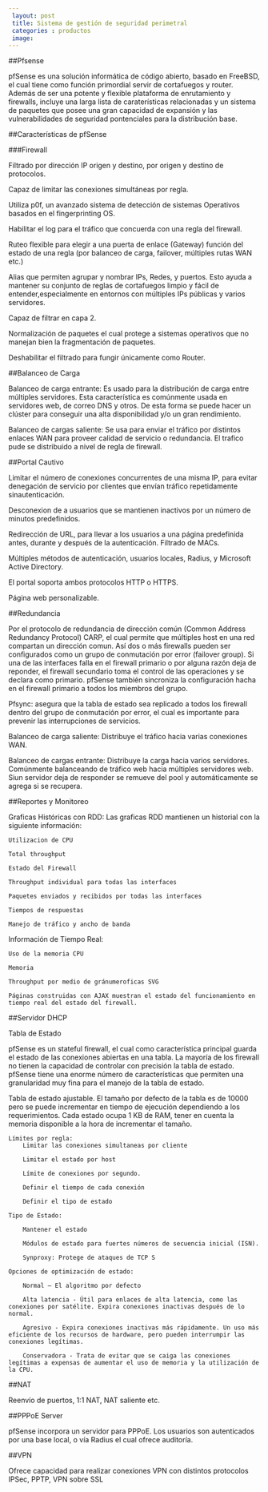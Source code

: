 ```yaml
---
 layout: post
 title: Sistema de gestión de seguridad perimetral
 categories : productos
 image:
---
```


##Pfsense

pfSense es una solución informática de código abierto, basado en FreeBSD, el cual tiene como función primordial servir de cortafuegos y router. Además de ser una potente y flexible plataforma de enrutamiento y firewalls, incluye una larga lista de caraterísticas relacionadas y un sistema de paquetes que posee una gran capacidad de expansión y las vulnerabilidades de seguridad pontenciales para la distribución base.

##Características de pfSense

###Firewall

Filtrado por dirección IP origen y destino, por origen y destino de protocolos.

Capaz de limitar las conexiones simultáneas por regla.

Utiliza p0f, un avanzado sistema de detección de sistemas Operativos basados en el fingerprinting OS.

Habilitar el log para el tráfico que concuerda con una regla del firewall.

Ruteo flexible para elegir a una puerta de enlace (Gateway) función del estado de una regla (por balanceo de carga, failover, múltiples rutas WAN etc.)

Alias que permiten agrupar y nombrar IPs, Redes, y puertos. Esto ayuda a mantener su conjunto de reglas de cortafuegos limpio y fácil de entender,especialmente en entornos con múltiples IPs públicas y varios servidores.

Capaz de filtrar en capa 2.

Normalización de paquetes el cual protege a sistemas operativos que no manejan bien la fragmentación de paquetes.

Deshabilitar el filtrado para fungir únicamente como Router.

##Balanceo de Carga

Balanceo de carga entrante: Es usado para la distribución de carga entre múltiples servidores. Esta característica es comúnmente usada en servidores web, de correo DNS y otros. De esta forma se puede hacer un clúster para conseguir una alta disponibilidad y/o un gran rendimiento.

Balanceo de cargas saliente: Se usa para enviar el tráfico por distintos enlaces WAN para proveer calidad de servicio o redundancia. El trafico pude se distribuido a nivel de regla de firewall.

##Portal Cautivo

Limitar el número de conexiones concurrentes de una misma IP, para evitar denegación de servicio por clientes que envían tráfico repetidamente sinautenticación.

Desconexion de a usuarios que se mantienen inactivos por un número de minutos predefinidos.

Redirección de URL, para llevar a los usuarios a una página predefinida antes, durante y después de la autenticación.
Filtrado de MACs.

Múltiples métodos de autenticación, usuarios locales, Radius, y Microsoft Active Directory.

El portal soporta ambos protocolos HTTP o HTTPS.

Página web personalizable.

##Redundancia

Por el protocolo de redundancia de dirección común (Common Address Redundancy Protocol) CARP, el cual permite que múltiples host en una red compartan un dirección comun. Así dos o más firewalls pueden ser configurados como un grupo de conmutación por error (failover group). Si una de las interfaces falla en el firewall primario o por alguna razón deja de reponder, el firewall secundario toma el control de las operaciones y se declara como primario. pfSense también sincroniza la configuración hacha en el firewall primario a todos los miembros del grupo.

Pfsync: asegura que la tabla de estado sea replicado a todos los firewall dentro del grupo de conmutación por error, el cual es importante para prevenir las interrupciones de servicios.

Balanceo de carga saliente: Distribuye el tráfico hacia varias conexiones WAN.

Balanceo de cargas entrante: Distribuye la carga hacia varios servidores. Comúnmente balanceando de tráfico web hacia múltiples servidores web. Siun servidor deja de responder se remueve del pool y automáticamente se agrega si se recupera.

##Reportes y Monitoreo

Graficas Históricas con RDD: Las graficas RDD mantienen un historial con la siguiente información:

    Utilizacion de CPU

    Total throughput

    Estado del Firewall

    Throughput individual para todas las interfaces

    Paquetes enviados y recibidos por todas las interfaces

    Tiempos de respuestas

    Manejo de tráfico y ancho de banda

Información de Tiempo Real:

    Uso de la memoria CPU

    Memoria

    Throughput por medio de gránumeroficas SVG

    Páginas construidas con AJAX muestran el estado del funcionamiento en tiempo real del estado del firewall.


##Servidor DHCP

Tabla de Estado

 pfSense es un stateful firewall, el cual como característica principal guarda el estado de las conexiones abiertas en una tabla. La mayoría de los firewall no tienen la capacidad de controlar con precisión la tabla de estado. pfSense tiene una enorme número de características que permiten una granularidad muy fina para el manejo de la tabla de estado.

 Tabla de estado ajustable. El tamaño por defecto de la tabla es de 10000 pero se puede incrementar en tiempo de ejecución dependiendo a los requerimientos. Cada estado ocupa 1 KB de RAM, tener en cuenta la memoria disponible a la hora de incrementar el tamaño.

    Límites por regla:
        Limitar las conexiones simultaneas por cliente

        Limitar el estado por host

        Límite de conexiones por segundo.
    
        Definir el tiempo de cada conexión
        
        Definir el tipo de estado
        
    Tipo de Estado:

        Mantener el estado

        Módulos de estado para fuertes números de secuencia inicial (ISN).

        Synproxy: Protege de ataques de TCP S

    Opciones de optimización de estado:
        
        Normal – El algoritmo por defecto

        Alta latencia - Útil para enlaces de alta latencia, como las conexiones por satélite. Expira conexiones inactivas después de lo normal.

        Agresivo - Expira conexiones inactivas más rápidamente. Un uso más eficiente de los recursos de hardware, pero pueden interrumpir las conexiones legítimas.
        
        Conservadora - Trata de evitar que se caiga las conexiones legítimas a expensas de aumentar el uso de memoria y la utilización de la CPU.

##NAT

Reenvío de puertos, 1:1 NAT, NAT saliente etc.

##PPPoE Server

pfSense incorpora un servidor para PPPoE. Los usuarios son autenticados por una base local, o vía Radius el cual ofrece auditoría.

##VPN

Ofrece capacidad para realizar conexiones VPN con distintos protocolos IPSec, PPTP, VPN sobre SSL
